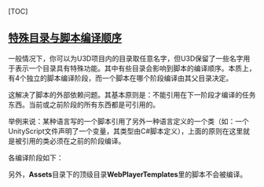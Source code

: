 [TOC]

## [特殊目录与脚本编译顺序][ScriptCompileOrderFolders]
一般情况下，你可以为U3D项目内的目录取任意名字，但U3D保留了一些名字用于表示一个目录具有特殊功能。其中有些目录会影响到脚本的编译顺序。本质上，有4个独立的脚本编译阶段，而一个脚本在哪个阶段编译由其父目录决定。

这解决了脚本的外部依赖问题。其基本原则是：不能引用在下一阶段才编译的任务东西。当前或之前阶段的所有东西都是可引用的。

举例来说：某种语言写的一个脚本引用了另外一种语言定义的一个类（如：一个UnityScript文件声明了一个变量，其类型由C#脚本定义），上面的原则在这里就是被引用的类必须在之前的阶段编译。

各编译阶段如下：




另外，**Assets**目录下的顶级目录**WebPlayerTemplates**里的脚本不会被编译。


[ScriptCompileOrderFolders]: https://docs.unity3d.com/550/Documentation/Manual/ScriptCompileOrderFolders.html